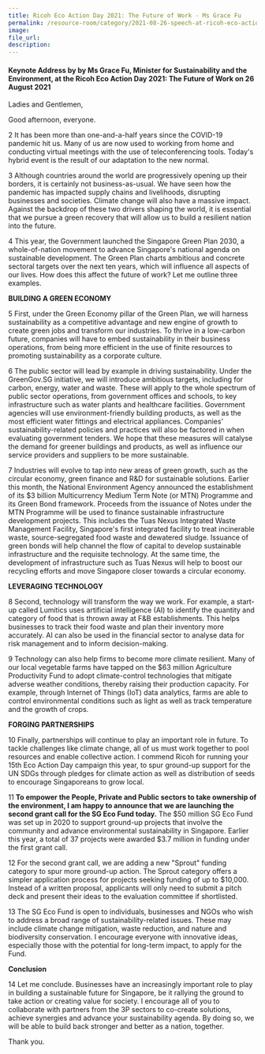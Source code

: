 ```yaml
---  
title: Ricoh Eco Action Day 2021: The Future of Work - Ms Grace Fu  
permalink: /resource-room/category/2021-08-26-speech-at-ricoh-eco-action-day-2021-the-future-of-work/  
image:  
file_url:  
description:  
---  
```


#### Keynote Address by by Ms Grace Fu, Minister for Sustainability and the Environment, at the Ricoh Eco Action Day 2021: The Future of Work on 26 August 2021  

Ladies and Gentlemen,  

Good afternoon, everyone.  

2 It has been more than one-and-a-half years since the COVID-19 pandemic hit us. Many of us are now used to working from home and conducting virtual meetings with the use of teleconferencing tools. Today&#39;s hybrid event is the result of our adaptation to the new normal.  

3 Although countries around the world are progressively opening up their borders, it is certainly not business-as-usual. We have seen how the pandemic has impacted supply chains and livelihoods, disrupting businesses and societies. Climate change will also have a massive impact. Against the backdrop of these two drivers shaping the world, it is essential that we pursue a green recovery that will allow us to build a resilient nation into the future.  

4 This year, the Government launched the Singapore Green Plan 2030, a whole-of-nation movement to advance Singapore&#39;s national agenda on sustainable development. The Green Plan charts ambitious and concrete sectoral targets over the next ten years, which will influence all aspects of our lives. How does this affect the future of work? Let me outline three examples.  

**BUILDING A GREEN ECONOMY**

5 First, under the Green Economy pillar of the Green Plan, we will harness sustainability as a competitive advantage and new engine of growth to create green jobs and transform our industries. To thrive in a low-carbon future, companies will have to embed sustainability in their business operations, from being more efficient in the use of finite resources to promoting sustainability as a corporate culture.  

6 The public sector will lead by example in driving sustainability. Under the GreenGov.SG initiative, we will introduce ambitious targets, including for carbon, energy, water and waste. These will apply to the whole spectrum of public sector operations, from government offices and schools, to key infrastructure such as water plants and healthcare facilities. Government agencies will use environment-friendly building products, as well as the most efficient water fittings and electrical appliances. Companies&#39; sustainability-related policies and practices will also be factored in when evaluating government tenders. We hope that these measures will catalyse the demand for greener buildings and products, as well as influence our service providers and suppliers to be more sustainable.  

7 Industries will evolve to tap into new areas of green growth, such as the circular economy, green finance and R&amp;D for sustainable solutions. Earlier this month, the National Environment Agency announced the establishment of its $3 billion Multicurrency Medium Term Note (or MTN) Programme and its Green Bond framework. Proceeds from the issuance of Notes under the MTN Programme will be used to finance sustainable infrastructure development projects. This includes the Tuas Nexus Integrated Waste Management Facility, Singapore&#39;s first integrated facility to treat incinerable waste, source-segregated food waste and dewatered sludge. Issuance of green bonds will help channel the flow of capital to develop sustainable infrastructure and the requisite technology. At the same time, the development of infrastructure such as Tuas Nexus will help to boost our recycling efforts and move Singapore closer towards a circular economy.  

**LEVERAGING TECHNOLOGY**

8 Second, technology will transform the way we work. For example, a start-up called Lumitics uses artificial intelligence (AI) to identify the quantity and category of food that is thrown away at F&amp;B establishments. This helps businesses to track their food waste and plan their inventory more accurately. AI can also be used in the financial sector to analyse data for risk management and to inform decision-making.  

9 Technology can also help firms to become more climate resilient. Many of our local vegetable farms have tapped on the $63 million Agriculture Productivity Fund to adopt climate-control technologies that mitigate adverse weather conditions, thereby raising their production capacity. For example, through Internet of Things (IoT) data analytics, farms are able to control environmental conditions such as light as well as track temperature and the growth of crops.  

**FORGING PARTNERSHIPS**

10 Finally, partnerships will continue to play an important role in future. To tackle challenges like climate change, all of us must work together to pool resources and enable collective action. I commend Ricoh for running your 15th Eco Action Day campaign this year, to spur ground-up support for the UN SDGs through pledges for climate action as well as distribution of seeds to encourage Singaporeans to grow local.  

11 **To empower the People, Private and Public sectors to take ownership of the environment, I am happy to announce that we are launching the second grant call for the SG Eco Fund today.** The $50 million SG Eco Fund was set up in 2020 to support ground-up projects that involve the community and advance environmental sustainability in Singapore. Earlier this year, a total of 37 projects were awarded $3.7 million in funding under the first grant call.  

12 For the second grant call, we are adding a new &quot;Sprout&quot; funding category to spur more ground-up action. The Sprout category offers a simpler application process for projects seeking funding of up to $10,000. Instead of a written proposal, applicants will only need to submit a pitch deck and present their ideas to the evaluation committee if shortlisted.  

13 The SG Eco Fund is open to individuals, businesses and NGOs who wish to address a broad range of sustainability-related issues. These may include climate change mitigation, waste reduction, and nature and biodiversity conservation. I encourage everyone with innovative ideas, especially those with the potential for long-term impact, to apply for the Fund.  

**Conclusion**

14 Let me conclude. Businesses have an increasingly important role to play in building a sustainable future for Singapore, be it rallying the ground to take action or creating value for society. I encourage all of you to collaborate with partners from the 3P sectors to co-create solutions, achieve synergies and advance your sustainability agenda. By doing so, we will be able to build back stronger and better as a nation, together.  

Thank you.

